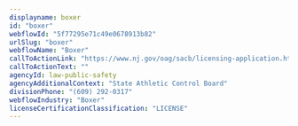 ```yaml
---
displayname: boxer
id: "boxer"
webflowId: "5f77295e71c49e0678913b82"
urlSlug: "boxer"
webflowName: "Boxer"
callToActionLink: "https://www.nj.gov/oag/sacb/licensing-application.html"
callToActionText: ""
agencyId: law-public-safety
agencyAdditionalContext: "State Athletic Control Board"
divisionPhone: "(609) 292-0317"
webflowIndustry: "Boxer"
licenseCertificationClassification: "LICENSE"
---
```


